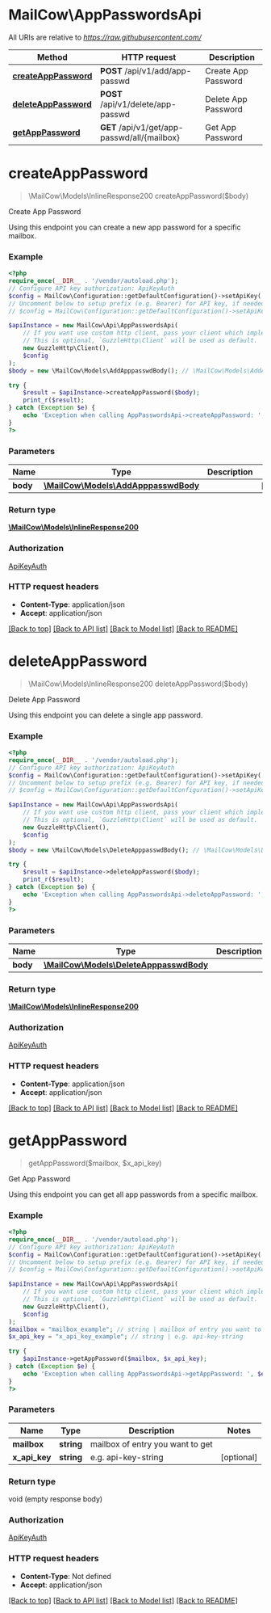 # MailCow\AppPasswordsApi

All URIs are relative to *https://raw.githubusercontent.com/*

Method | HTTP request | Description
------------- | ------------- | -------------
[**createAppPassword**](AppPasswordsApi.md#createapppassword) | **POST** /api/v1/add/app-passwd | Create App Password
[**deleteAppPassword**](AppPasswordsApi.md#deleteapppassword) | **POST** /api/v1/delete/app-passwd | Delete App Password
[**getAppPassword**](AppPasswordsApi.md#getapppassword) | **GET** /api/v1/get/app-passwd/all/{mailbox} | Get App Password

# **createAppPassword**
> \MailCow\Models\InlineResponse200 createAppPassword($body)

Create App Password

Using this endpoint you can create a new app password for a specific mailbox.

### Example
```php
<?php
require_once(__DIR__ . '/vendor/autoload.php');
// Configure API key authorization: ApiKeyAuth
$config = MailCow\Configuration::getDefaultConfiguration()->setApiKey('X-API-Key', 'YOUR_API_KEY');
// Uncomment below to setup prefix (e.g. Bearer) for API key, if needed
// $config = MailCow\Configuration::getDefaultConfiguration()->setApiKeyPrefix('X-API-Key', 'Bearer');

$apiInstance = new MailCow\Api\AppPasswordsApi(
    // If you want use custom http client, pass your client which implements `GuzzleHttp\ClientInterface`.
    // This is optional, `GuzzleHttp\Client` will be used as default.
    new GuzzleHttp\Client(),
    $config
);
$body = new \MailCow\Models\AddApppasswdBody(); // \MailCow\Models\AddApppasswdBody | 

try {
    $result = $apiInstance->createAppPassword($body);
    print_r($result);
} catch (Exception $e) {
    echo 'Exception when calling AppPasswordsApi->createAppPassword: ', $e->getMessage(), PHP_EOL;
}
?>
```

### Parameters

Name | Type | Description  | Notes
------------- | ------------- | ------------- | -------------
 **body** | [**\MailCow\Models\AddApppasswdBody**](../Model/AddApppasswdBody.md)|  | [optional]

### Return type

[**\MailCow\Models\InlineResponse200**](../Model/InlineResponse200.md)

### Authorization

[ApiKeyAuth](../../README.md#ApiKeyAuth)

### HTTP request headers

 - **Content-Type**: application/json
 - **Accept**: application/json

[[Back to top]](#) [[Back to API list]](../../README.md#documentation-for-api-endpoints) [[Back to Model list]](../../README.md#documentation-for-models) [[Back to README]](../../README.md)

# **deleteAppPassword**
> \MailCow\Models\InlineResponse200 deleteAppPassword($body)

Delete App Password

Using this endpoint you can delete a single app password.

### Example
```php
<?php
require_once(__DIR__ . '/vendor/autoload.php');
// Configure API key authorization: ApiKeyAuth
$config = MailCow\Configuration::getDefaultConfiguration()->setApiKey('X-API-Key', 'YOUR_API_KEY');
// Uncomment below to setup prefix (e.g. Bearer) for API key, if needed
// $config = MailCow\Configuration::getDefaultConfiguration()->setApiKeyPrefix('X-API-Key', 'Bearer');

$apiInstance = new MailCow\Api\AppPasswordsApi(
    // If you want use custom http client, pass your client which implements `GuzzleHttp\ClientInterface`.
    // This is optional, `GuzzleHttp\Client` will be used as default.
    new GuzzleHttp\Client(),
    $config
);
$body = new \MailCow\Models\DeleteApppasswdBody(); // \MailCow\Models\DeleteApppasswdBody | 

try {
    $result = $apiInstance->deleteAppPassword($body);
    print_r($result);
} catch (Exception $e) {
    echo 'Exception when calling AppPasswordsApi->deleteAppPassword: ', $e->getMessage(), PHP_EOL;
}
?>
```

### Parameters

Name | Type | Description  | Notes
------------- | ------------- | ------------- | -------------
 **body** | [**\MailCow\Models\DeleteApppasswdBody**](../Model/DeleteApppasswdBody.md)|  | [optional]

### Return type

[**\MailCow\Models\InlineResponse200**](../Model/InlineResponse200.md)

### Authorization

[ApiKeyAuth](../../README.md#ApiKeyAuth)

### HTTP request headers

 - **Content-Type**: application/json
 - **Accept**: application/json

[[Back to top]](#) [[Back to API list]](../../README.md#documentation-for-api-endpoints) [[Back to Model list]](../../README.md#documentation-for-models) [[Back to README]](../../README.md)

# **getAppPassword**
> getAppPassword($mailbox, $x_api_key)

Get App Password

Using this endpoint you can get all app passwords from a specific mailbox.

### Example
```php
<?php
require_once(__DIR__ . '/vendor/autoload.php');
// Configure API key authorization: ApiKeyAuth
$config = MailCow\Configuration::getDefaultConfiguration()->setApiKey('X-API-Key', 'YOUR_API_KEY');
// Uncomment below to setup prefix (e.g. Bearer) for API key, if needed
// $config = MailCow\Configuration::getDefaultConfiguration()->setApiKeyPrefix('X-API-Key', 'Bearer');

$apiInstance = new MailCow\Api\AppPasswordsApi(
    // If you want use custom http client, pass your client which implements `GuzzleHttp\ClientInterface`.
    // This is optional, `GuzzleHttp\Client` will be used as default.
    new GuzzleHttp\Client(),
    $config
);
$mailbox = "mailbox_example"; // string | mailbox of entry you want to get
$x_api_key = "x_api_key_example"; // string | e.g. api-key-string

try {
    $apiInstance->getAppPassword($mailbox, $x_api_key);
} catch (Exception $e) {
    echo 'Exception when calling AppPasswordsApi->getAppPassword: ', $e->getMessage(), PHP_EOL;
}
?>
```

### Parameters

Name | Type | Description  | Notes
------------- | ------------- | ------------- | -------------
 **mailbox** | **string**| mailbox of entry you want to get |
 **x_api_key** | **string**| e.g. api-key-string | [optional]

### Return type

void (empty response body)

### Authorization

[ApiKeyAuth](../../README.md#ApiKeyAuth)

### HTTP request headers

 - **Content-Type**: Not defined
 - **Accept**: application/json

[[Back to top]](#) [[Back to API list]](../../README.md#documentation-for-api-endpoints) [[Back to Model list]](../../README.md#documentation-for-models) [[Back to README]](../../README.md)

